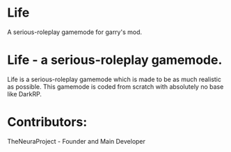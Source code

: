 # Life
A serious-roleplay gamemode for garry's mod.
# Life - a serious-roleplay gamemode.
Life is a serious-roleplay gamemode which is made to be as much realistic as possible.
This gamemode is coded from scratch with absolutely no base like DarkRP.

# Contributors:
TheNeuraProject - Founder and Main Developer
